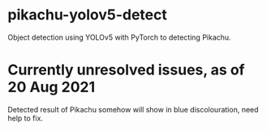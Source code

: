 # pikachu-yolov5-detect
Object detection using YOLOv5 with PyTorch to detecting Pikachu.

# Currently unresolved issues, as of 20 Aug 2021 
Detected result of Pikachu somehow will show in blue discolouration, need help to fix.
